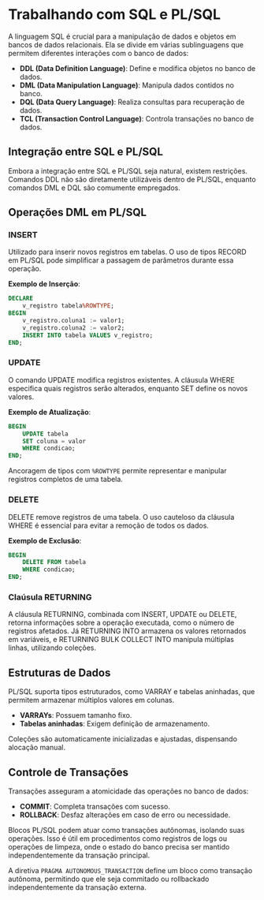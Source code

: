 # Trabalhando com SQL e PL/SQL

A linguagem SQL é crucial para a manipulação de dados e objetos em bancos de dados relacionais. Ela se divide em várias sublinguagens que permitem diferentes interações com o banco de dados:

- **DDL (Data Definition Language)**: Define e modifica objetos no banco de dados.
- **DML (Data Manipulation Language)**: Manipula dados contidos no banco.
- **DQL (Data Query Language)**: Realiza consultas para recuperação de dados.
- **TCL (Transaction Control Language)**: Controla transações no banco de dados.

## Integração entre SQL e PL/SQL

Embora a integração entre SQL e PL/SQL seja natural, existem restrições. Comandos DDL não são diretamente utilizáveis dentro de PL/SQL, enquanto comandos DML e DQL são comumente empregados.

## Operações DML em PL/SQL

### INSERT

Utilizado para inserir novos registros em tabelas. O uso de tipos RECORD em PL/SQL pode simplificar a passagem de parâmetros durante essa operação. 

**Exemplo de Inserção**:

```sql
DECLARE
    v_registro tabela%ROWTYPE;
BEGIN
    v_registro.coluna1 := valor1;
    v_registro.coluna2 := valor2;
    INSERT INTO tabela VALUES v_registro;
END;
```

### UPDATE

O comando UPDATE modifica registros existentes. A cláusula WHERE especifica quais registros serão alterados, enquanto SET define os novos valores.

**Exemplo de Atualização**:

```sql
BEGIN
    UPDATE tabela
    SET coluna = valor
    WHERE condicao;
END;
```

Ancoragem de tipos com `%ROWTYPE` permite representar e manipular registros completos de uma tabela.

### DELETE

DELETE remove registros de uma tabela. O uso cauteloso da cláusula WHERE é essencial para evitar a remoção de todos os dados.

**Exemplo de Exclusão**:

```sql
BEGIN
    DELETE FROM tabela
    WHERE condicao;
END;
```

### Claúsula RETURNING

A cláusula RETURNING, combinada com INSERT, UPDATE ou DELETE, retorna informações sobre a operação executada, como o número de registros afetados. Já RETURNING INTO armazena os valores retornados em variáveis, e RETURNING BULK COLLECT INTO manipula múltiplas linhas, utilizando coleções.

## Estruturas de Dados

PL/SQL suporta tipos estruturados, como VARRAY e tabelas aninhadas, que permitem armazenar múltiplos valores em colunas. 

- **VARRAYs**: Possuem tamanho fixo.
- **Tabelas aninhadas**: Exigem definição de armazenamento.

Coleções são automaticamente inicializadas e ajustadas, dispensando alocação manual.

## Controle de Transações

Transações asseguram a atomicidade das operações no banco de dados:

- **COMMIT**: Completa transações com sucesso.
- **ROLLBACK**: Desfaz alterações em caso de erro ou necessidade.

Blocos PL/SQL podem atuar como transações autônomas, isolando suas operações. Isso é útil em procedimentos como registros de logs ou operações de limpeza, onde o estado do banco precisa ser mantido independentemente da transação principal.

A diretiva `PRAGMA AUTONOMOUS_TRANSACTION` define um bloco como transação autônoma, permitindo que ele seja commitado ou rollbackado independentemente da transação externa.
